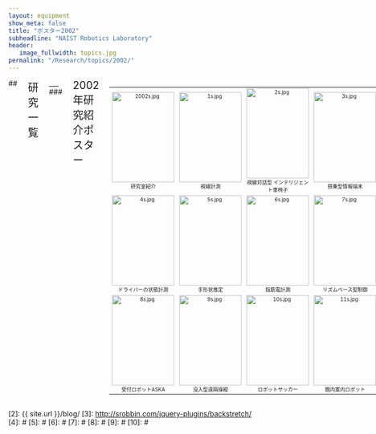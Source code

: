 ```yaml
---
layout: equipment
show_meta: false
title: "ポスター2002"
subheadline: "NAIST Robotics Laboratory"
header:
   image_fullwidth: topics.jpg
permalink: "/Research/topics/2002/"
---
```


<div class="row">
<div class="medium-4 medium-push-8 columns" markdown="1">

</div><!-- /.medium-4.columns -->

<div class="medium-8 medium-pull-4 columns" markdown="1">
## <span style="font-size: 150%">研究一覧</span>
___
### <span style="font-size: 150%">2002年研究紹介ポスター</span>
<div class="ie5"><table class="style_table" cellspacing="1" border="0"><tbody><tr><td class="style_td" style="text-align:center; font-size:10px; width:200px;"><a href="{{ site.url }}{{ site.baseurl }}/images/2002/2002.jpg" rel="nofollow"><img src="{{ site.url }}{{ site.baseurl }}/images/2002/2002s.jpg" alt="2002s.jpg" title="2002s.jpg" width="124" height="180" /></a><br class="spacer" />研究室紹介</td><td class="style_td" style="text-align:center; font-size:10px; width:200px;"><a href="{{ site.url }}{{ site.baseurl }}/images/2002/1.jpg" rel="nofollow"><img src="{{ site.url }}{{ site.baseurl }}/images/2002/1s.jpg" alt="1s.jpg" title="1s.jpg" width="124" height="180" /></a><br class="spacer" />視線計測</td><td class="style_td" style="text-align:center; font-size:10px; width:200px;"><a href="{{ site.url }}{{ site.baseurl }}/images/2002/2.jpg" rel="nofollow"><img src="{{ site.url }}{{ site.baseurl }}/images/2002/2s.jpg" alt="2s.jpg" title="2s.jpg" width="124" height="180" /></a><br class="spacer" />視線対話型
インテリジェント車椅子</td><td class="style_td" style="text-align:center; font-size:10px; width:200px;"><a href="{{ site.url }}{{ site.baseurl }}/images/2002/3.jpg" rel="nofollow"><img src="{{ site.url }}{{ site.baseurl }}/images/2002/3s.jpg" alt="3s.jpg" title="3s.jpg" width="124" height="180" /></a><br class="spacer" />搭乗型情報端末</td></tr><tr><td class="style_td" style="text-align:center; font-size:10px; width:200px;"><a href="{{ site.url }}{{ site.baseurl }}/images/2002/4.jpg" rel="nofollow"><img src="{{ site.url }}{{ site.baseurl }}/images/2002/4s.jpg" alt="4s.jpg" title="4s.jpg" width="124" height="180" /></a><br class="spacer" />ドライバーの状態計測</td><td class="style_td" style="text-align:center; font-size:10px; width:200px;"><a href="{{ site.url }}{{ site.baseurl }}/images/2002/5.jpg" rel="nofollow"><img src="{{ site.url }}{{ site.baseurl }}/images/2002/5s.jpg" alt="5s.jpg" title="5s.jpg" width="124" height="180" /></a><br class="spacer" />手形状推定</td><td class="style_td" style="text-align:center; font-size:10px; width:200px;"><a href="{{ site.url }}{{ site.baseurl }}/images/2002/6.jpg" rel="nofollow"><img src="{{ site.url }}{{ site.baseurl }}/images/2002/6s.jpg" alt="6s.jpg" title="6s.jpg" width="124" height="180" /></a><br class="spacer" />指筋電計測</td><td class="style_td" style="text-align:center; font-size:10px; width:200px;"><a href="{{ site.url }}{{ site.baseurl }}/images/2002/7.jpg" rel="nofollow"><img src="{{ site.url }}{{ site.baseurl }}/images/2002/7s.jpg" alt="7s.jpg" title="7s.jpg" width="124" height="180" /></a><br class="spacer" />リズムベース型制御</td></tr><tr><td class="style_td" style="text-align:center; font-size:10px; width:200px;"><a href="{{ site.url }}{{ site.baseurl }}/images/2002/8.jpg" rel="nofollow"><img src="{{ site.url }}{{ site.baseurl }}/images/2002/8s.jpg" alt="8s.jpg" title="8s.jpg" width="124" height="180" /></a><br class="spacer" />受付ロボットASKA</td><td class="style_td" style="text-align:center; font-size:10px; width:200px;"><a href="{{ site.url }}{{ site.baseurl }}/images/2002/9.jpg" rel="nofollow"><img src="{{ site.url }}{{ site.baseurl }}/images/2002/9s.jpg" alt="9s.jpg" title="9s.jpg" width="124" height="180" /></a><br class="spacer" />没入型遠隔操縦</td><td class="style_td" style="text-align:center; font-size:10px; width:200px;"><a href="{{ site.url }}{{ site.baseurl }}/images/2002/10.jpg" rel="nofollow"><img src="{{ site.url }}{{ site.baseurl }}/images/2002/10s.jpg" alt="10s.jpg" title="10s.jpg" width="124" height="180" /></a><br class="spacer" />ロボットサッカー</td><td class="style_td" style="text-align:center; font-size:10px; width:200px;"><a href="{{ site.url }}{{ site.baseurl }}/images/2002/11.jpg" rel="nofollow"><img src="{{ site.url }}{{ site.baseurl }}/images/2002/11s.jpg" alt="11s.jpg" title="11s.jpg" width="124" height="180" /></a><br class="spacer" />館内案内ロボット</td></tr></tbody></table></div>  
</div>

</div><!-- /.row -->


 [1]: http://kramdown.gettalong.org/converter/html.html#toc
 [2]: {{ site.url }}/blog/
 [3]: http://srobbin.com/jquery-plugins/backstretch/
 [4]: #
 [5]: #
 [6]: #
 [7]: #
 [8]: #
 [9]: #
 [10]: #
